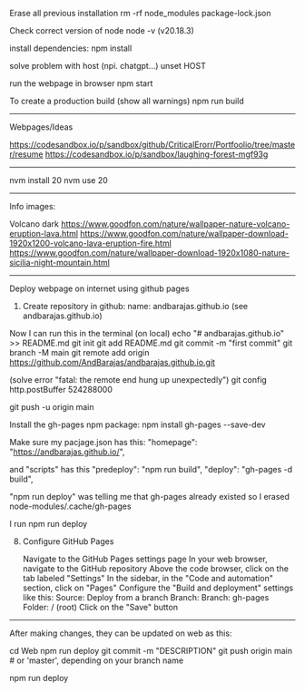 Erase all previous installation
rm -rf node_modules package-lock.json

Check correct version of node 
node -v
(v20.18.3)

install dependencies:
npm install

solve problem with host (npi. chatgpt...)
unset HOST

run the webpage in browser
npm start


To create a production build (show all warnings)
npm run build



*******************************************

Webpages/Ideas

https://codesandbox.io/p/sandbox/github/CriticalErorr/Portfoolio/tree/master/resume
https://codesandbox.io/p/sandbox/laughing-forest-mgf93g

*******************************************

nvm install 20
nvm use 20

*******************************************
Info images:

Volcano dark
https://www.goodfon.com/nature/wallpaper-nature-volcano-eruption-lava.html
https://www.goodfon.com/nature/wallpaper-download-1920x1200-volcano-lava-eruption-fire.html
https://www.goodfon.com/nature/wallpaper-download-1920x1080-nature-sicilia-night-mountain.html
 

*******************************************
Deploy webpage on internet using github pages
1. Create repository in github:
name: andbarajas.github.io (see andbarajas.github.io)

Now I can run this in the terminal (on local)
echo "# andbarajas.github.io" >> README.md
git init
git add README.md
git commit -m "first commit"
git branch -M main
git remote add origin https://github.com/AndBarajas/andbarajas.github.io.git

(solve error "fatal: the remote end hung up unexpectedly")
git config http.postBuffer 524288000

git push -u origin main

Install the gh-pages npm package:
npm install gh-pages --save-dev

Make sure my pacjage.json has this:
"homepage": "https://andbarajas.github.io/",

and "scripts" has this
"predeploy": "npm run build",
"deploy": "gh-pages -d build",


"npm run deploy" was telling me that gh-pages already existed so I erased
node-modules/.cache/gh-pages

I run npm run deploy

8. Configure GitHub Pages

    Navigate to the GitHub Pages settings page
        In your web browser, navigate to the GitHub repository
        Above the code browser, click on the tab labeled "Settings"
        In the sidebar, in the "Code and automation" section, click on "Pages"
    Configure the "Build and deployment" settings like this:
        Source: Deploy from a branch
        Branch:
            Branch: gh-pages
            Folder: / (root)
    Click on the "Save" button

*******************************************
After making changes, they can be updated on web as this:

cd Web
npm run deploy
git commit -m "DESCRIPTION"
git push origin main  # or 'master', depending on your branch name

npm run deploy

